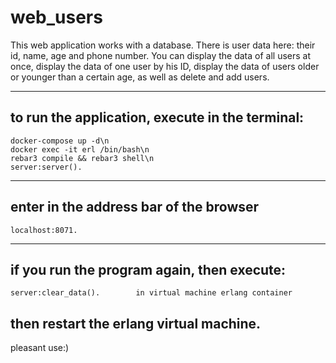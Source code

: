 web_users
==================================================
This web application works with a database. 
There is user data here: their id, name, age and phone number. 
You can display the data of all users at once, display the data of one user by his ID, display the data of users older or younger than a certain age, as well as delete and add users.

------------------------------------------------
to run the application, execute in the terminal:
------------------------------------------------ 

	docker-compose up -d\n
	docker exec -it erl /bin/bash\n
	rebar3 compile && rebar3 shell\n
	server:server().
------------------------------------------------
enter in the address bar of the browser
------------------------------------------------

	localhost:8071.
------------------------------------------------
if you run the program again, then execute:
------------------------------------------------

	server:clear_data().		in virtual machine erlang container
	
then restart the erlang virtual machine.
------------------------------------------------


pleasant use:)
